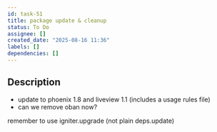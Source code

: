 ```yaml
---
id: task-51
title: package update & cleanup
status: To Do
assignee: []
created_date: "2025-08-16 11:36"
labels: []
dependencies: []
---
```


## Description

- update to phoenix 1.8 and liveview 1.1 (includes a usage rules file)
- can we remove oban now?

remember to use igniter.upgrade (not plain deps.update)
